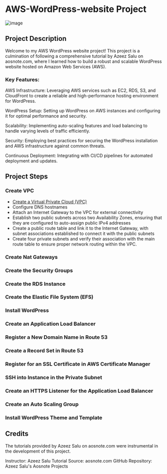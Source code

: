 # AWS-WordPress-website Project

![image](https://github.com/ImaniChristianne/AWS-WordPress-website/assets/111906526/155fc27a-c947-4190-970c-074f24c31db7)


## Project Description 

Welcome to my AWS WordPress website project! This project is a culmination of following a comprehensive tutorial by Azeez Salu on aosnote.com, where I learned how to build a robust and scalable WordPress website hosted on Amazon Web Services (AWS).

### Key Features:

AWS Infrastructure: Leveraging AWS services such as EC2, RDS, S3, and CloudFront to create a reliable and high-performance hosting environment for WordPress.

WordPress Setup: Setting up WordPress on AWS instances and configuring it for optimal performance and security.

Scalability: Implementing auto-scaling features and load balancing to handle varying levels of traffic efficiently.

Security: Employing best practices for securing the WordPress installation and AWS infrastructure against common threats.

Continuous Deployment: Integrating with CI/CD pipelines for automated deployment and updates.

## Project Steps 

### Create VPC 

- [Create a Virtual Private Cloud (VPC)](https://docs.aws.amazon.com/vpc/latest/userguide/create-vpc.html )
- Configure DNS hostnames
- Attach an Internet Gateway to the VPC for external connectivity
- Establish two public subnets across two Availability Zones, ensuring that they are configured to auto-assign public IPv4 addresses
- Create a public route table and link it to the Internet Gateway, with subnet associations established to connect it with the public subnets
- Create four private subnets and verify their association with the main route table to ensure proper network routing within the VPC.

### Create Nat Gateways
### Create the Security Groups
### Create the RDS Instance
### Create the Elastic File System (EFS)
### Install WordPress
### Create an Application Load Balancer
### Register a New Domain Name in Route 53
### Create a Record Set in Route 53
### Register for an SSL Certificate in AWS Certificate Manager
### SSH into Instance in the Private Subnet
### Create an HTTPS Listener for the Application Load Balancer
### Create an Auto Scaling Group
### Install WordPress Theme and Template

## Credits

The tutorials provided by Azeez Salu on aosnote.com were instrumental in the development of this project.

Instructor: Azeez Salu
Tutorial Source: aosnote.com
GitHub Repository: Azeez Salu's Aosnote Projects
